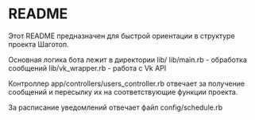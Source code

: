 # README

Этот README предназначен для быстрой ориентации в структуре проекта Шаготоп.

Основная логика бота лежит в директории lib/
lib/main.rb - обработка сообщений
lib/vk_wrapper.rb - работа с Vk API

Контроллер app/controllers/users_controller.rb отвечает
за получение сообщений и пересылку их на соответствующие 
функции проекта.

За расписание уведомлений отвечает файл config/schedule.rb

